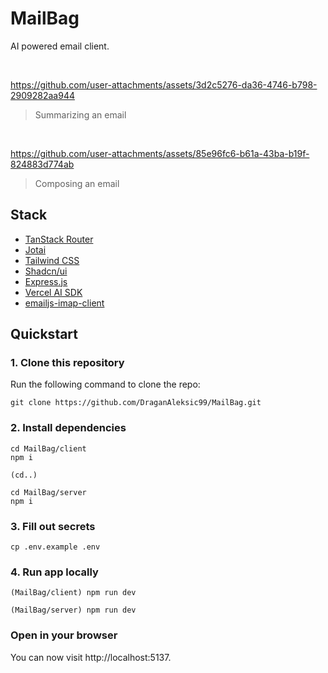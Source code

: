 # MailBag

AI powered email client.

<br>

https://github.com/user-attachments/assets/3d2c5276-da36-4746-b798-2909282aa944
> Summarizing an email

<br>

https://github.com/user-attachments/assets/85e96fc6-b61a-43ba-b19f-824883d774ab
> Composing an email

## Stack

- [TanStack Router](https://tanstack.com/router/latest)
- [Jotai](https://jotai.org/)
- [Tailwind CSS](https://tailwindcss.com/)
- [Shadcn/ui](https://ui.shadcn.com/)
- [Express.js](https://expressjs.com/)
- [Vercel AI SDK](https://sdk.vercel.ai/docs/introduction)
- [emailjs-imap-client](https://www.npmjs.com/package/emailjs-imap-client)

## Quickstart

### 1. Clone this repository

Run the following command to clone the repo:

```
git clone https://github.com/DraganAleksic99/MailBag.git
```

### 2. Install dependencies

```
cd MailBag/client
npm i

(cd..)

cd MailBag/server
npm i
```

### 3. Fill out secrets

```
cp .env.example .env
```

### 4. Run app locally

```
(MailBag/client) npm run dev

(MailBag/server) npm run dev
```

### Open in your browser

You can now visit http://localhost:5137.

